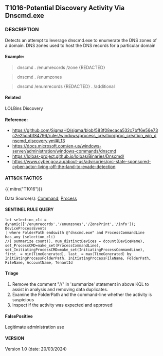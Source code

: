 ## T1016-Potential Discovery Activity Via Dnscmd.exe

### DESCRIPTION

Detects an attempt to leverage dnscmd.exe to enumerate the DNS zones of a domain. DNS zones used to host the DNS records for a particular domain

#### Example:

> dnscmd . /enumrecords /zone {REDACTED}

> dnscmd . /enumzones

> dnscmd /enumrecords {REDACTED} . /additional

#### Related

LOLBins
Discovery

#### Reference:

- https://github.com/SigmaHQ/sigma/blob/583f08ecaca532c7bff6e56e73c2e25c5b184796/rules/windows/process_creation/proc_creation_win_dnscmd_discovery.yml#L13
- https://docs.microsoft.com/en-us/windows-server/administration/windows-commands/dnscmd
- https://lolbas-project.github.io/lolbas/Binaries/Dnscmd/
- https://www.cyber.gov.au/about-us/advisories/prc-state-sponsored-cyber-actor-living-off-the-land-to-evade-detection

#### ATT&CK TACTICS

{{ mitre("T1016")}}

Data Source(s): [Command](https://attack.mitre.org/datasources/DS0017), [Process](https://attack.mitre.org/datasources/DS0009/)

#### SENTINEL RULE QUERY

```
let selection_cli = dynamic(['/enumrecords','/enumzones','/ZonePrint','/info']);
DeviceProcessEvents
| where FolderPath endswith @"dnscmd.exe" and ProcessCommandLine has_any (selection_cli)
//| summarize count(), num_distinctDevices = dcount(DeviceName), set_ProcessCMD=make_set(ProcessCommandLine), set_InitiatingProcessCMD=make_set(InitiatingProcessCommandLine), first_ = min(TimeGenerated), last_ = max(TimeGenerated) by InitiatingProcessFolderPath, InitiatingProcessFileName, FolderPath, FileName, AccountName, TenantId 
```

#### Triage

1. Remove the comment "//" in 'summarize' statement in above KQL to assist in analysis and removing data duplicates.
1. Examine the FolderPath and the command-line whether the activity is suspicious
1. Inspect if the activity was expected and approved

#### FalsePositive

Legitimate administration use

#### VERSION

Version 1.0 (date: 20/03/2024)
